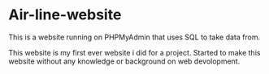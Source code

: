 # Air-line-website
This is a website running on PHPMyAdmin that uses SQL to take data from. 


This website is my first ever website i did for a project.
Started to make this website without any knowledge or background on web devolopment.
